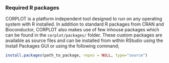 ### Required R packages

CORPLOT is a platform independent tool designed to run on any operating system with R installed. In addition to standard R packages from CRAN and Bioconductor, CORPLOT also makes use of few inhouse packages which can be found in the `corplot/packages/` folder. These custom packages are available as source files and can be installed from within RStudio using the Install Packages GUI or using the following command;

```R
install.packages(path_to_package, repos = NULL, type="source")
```
